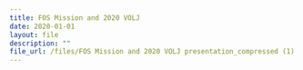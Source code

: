 ```yaml
---
title: FOS Mission and 2020 VOLJ
date: 2020-01-01
layout: file
description: ""
file_url: /files/FOS Mission and 2020 VOLJ presentation_compressed (1).pdf
---
```

